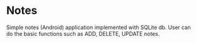 # Notes
Simple notes (Android) application implemented with SQLite db. User can do the basic functions such as ADD, DELETE, UPDATE notes.

